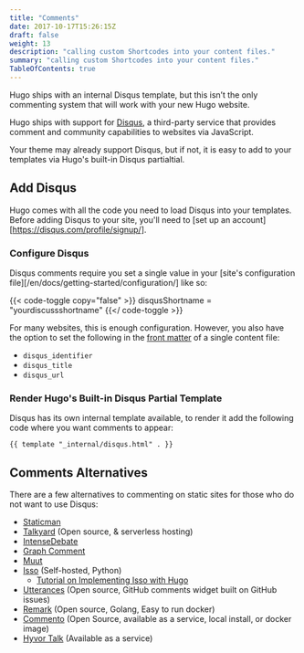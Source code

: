 ```yaml
---
title: "Comments"
date: 2017-10-17T15:26:15Z
draft: false
weight: 13
description: "calling custom Shortcodes into your content files."
summary: "calling custom Shortcodes into your content files."
TableOfContents: true
---
```


Hugo ships with an internal Disqus template, but this isn’t the only commenting system that will work with your new Hugo website.

Hugo ships with support for [Disqus](https://disqus.com/), a third-party service that provides comment and community capabilities to websites via JavaScript.

Your theme may already support Disqus, but if not, it is easy to add to your templates via Hugo's built-in Disqus partialtial.

## Add Disqus

Hugo comes with all the code you need to load Disqus into your templates. Before adding Disqus to your site, you'll need to [set up an account][https://disqus.com/profile/signup/].

### Configure Disqus

Disqus comments require you set a single value in your [site's configuration file][/en/docs/getting-started/configuration/] like so:

{{< code-toggle copy="false" >}}
disqusShortname = "yourdiscussshortname"
{{</ code-toggle >}}

For many websites, this is enough configuration. However, you also have the option to set the following in the [front matter](/en/docs/content-and-customization/front-matter) of a single content file:

* `disqus_identifier`
* `disqus_title`
* `disqus_url`

### Render Hugo's Built-in Disqus Partial Template

Disqus has its own internal template available, to render it add the following code where you want comments to appear:

```
{{ template "_internal/disqus.html" . }}
```

## Comments Alternatives

There are a few alternatives to commenting on static sites for those who do not want to use Disqus:

* [Staticman](https://staticman.net/)
* [Talkyard](https://www.talkyard.io/blog-comments) (Open source, & serverless hosting)
* [IntenseDebate](https://intensedebate.com/)
* [Graph Comment](https://graphcomment.com/)
* [Muut](https://muut.com/)
* [Isso](https://posativ.org/isso/) (Self-hosted, Python)
  * [Tutorial on Implementing Isso with Hugo](https://stiobhart.net/2017-02-24-isso-comments/)
* [Utterances](https://utteranc.es/) (Open source, GitHub comments widget built on GitHub issues)
* [Remark](https://github.com/umputun/remark) (Open source, Golang, Easy to run docker)
* [Commento](https://commento.io/) (Open Source, available as a service, local install, or docker image)
* [Hyvor Talk](https://talk.hyvor.com/) (Available as a service)
